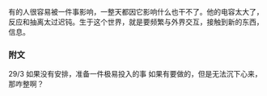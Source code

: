 有的人很容易被一件事影响，一整天都因它影响什么也干不了。他的电容太大了，反应和抽离太过迟钝。生于这个世界，就是要频繁与外界交互，接触到新的东西，信息。
### 附文
29/3
如果没有安排，准备一件极易投入的事
如果有要做的，但是无法沉下心来，那咋整啊？